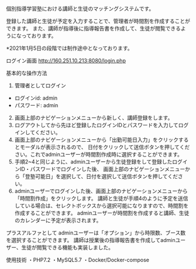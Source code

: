 個別指導学習塾における講師と生徒のマッチングシステムです。

登録した講師と生徒が予定を入力することで、管理者が時間割を作成することができます。
また、講師が指導後に指導報告書を作成して、生徒が閲覧できるようになっております。

*2021年1月5日の段階では制作途中となっております。

ログイン画面 http://160.251.10.213:8080/login.php

基本的な操作方法
1. 管理者としてログイン
  * ログインid: admin
  * パスワード: admin
2. 画面上部のナビゲーションメニューから新しく、講師登録をします。
3. ログアウトしてから先ほど登録したログインIDとパスワードを入力してログインしてください。
4. 画面上部のナビゲーションメニューから「出勤可能日入力」をクリックするとモーダルが表示されるので、
   日付をクリックして送信ボタンを押してください。これでadminユーザーが時間割作成時に選択することができます。
5. 手順2~4と同じように、adminユーザーから生徒登録をして登録したログインID・パスワードでログインした後、
   画面上部のナビゲーションメニューから「登塾可能日」を選択して、日付を選択して送信ボタンを押してください。
6. adminユーザーでログインした後、画面上部のナビゲーションメニューから「時間割作成」をクリックします。
   講師と生徒が手順4のように予定を送信している場合は、セレクトボックスから選択可能になりますので、時間割を作成することができます。
   adminユーザーが時間割を作成すると講師、生徒のカレンダーに予定が表示されます。

プラスアルファとして 
adminユーザーは「オプション」から時限数、ブース数を選択することができます。 
講師は授業後の指導報告書を作成してadminユーザー、生徒が閲覧できる機能も実装しました。

使用技術
・PHP7.2
・MySQL5.7
・Docker/Docker-compose